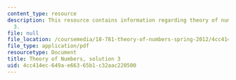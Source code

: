 ```yaml
---
content_type: resource
description: This resource contains information regarding theory of numbers, solution
  3.
file: null
file_location: /coursemedia/18-781-theory-of-numbers-spring-2012/4cc414ec649ae66365b1c32aac220500_MIT18_781S12_pset3sol.pdf
file_type: application/pdf
resourcetype: Document
title: Theory of Numbers, solution 3
uid: 4cc414ec-649a-e663-65b1-c32aac220500
---
```


